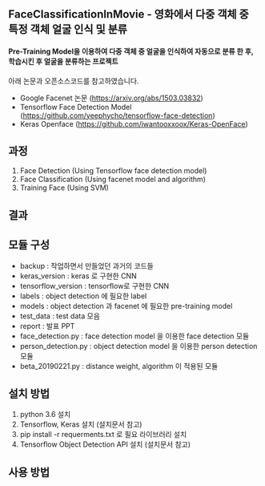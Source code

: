 ## FaceClassificationInMovie - 영화에서 다중 객체 중 특정 객체 얼굴 인식 및 분류
#### Pre-Training Model을 이용하여 다중 객체 중 얼굴을 인식하여 자동으로 분류 한 후, 학습시킨 후 얼굴을 분류하는 프로젝트
아래 논문과 오픈소스코드를 참고하였습니다.
- Google Facenet 논문 (https://arxiv.org/abs/1503.03832)
- Tensorflow Face Detection Model (https://github.com/yeephycho/tensorflow-face-detection)
- Keras Openface (https://github.com/iwantooxxoox/Keras-OpenFace)


## 과정
1. Face Detection (Using Tensorflow face detection model)
2. Face Classification (Using facenet model and algorithm)
3. Training Face (Using SVM)

## 결과

## 모듈 구성
- backup : 작업하면서 만들었던 과거의 코드들
- keras_version : keras 로 구현한 CNN
- tensorflow_version : tensorflow로 구현한 CNN
- labels : object detection 에 필요한 label
- models : object detection 과 facenet 에 필요한 pre-training model
- test_data : test data 모음
- report : 발표 PPT
- face_detection.py : face detection model 을 이용한 face detection 모듈
- person_detection.py : object detection model 을 이용한 person detection 모듈
- beta_20190221.py : distance weight, algorithm 이 적용된 모듈

## 설치 방법
1. python 3.6 설치
2. Tensorflow, Keras 설치 (설치문서 참고)
3. pip install -r requerments.txt 로 필요 라이브러리 설치
4. Tensorflow Object Detection API 설치 (설치문서 참고)

## 사용 방법